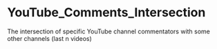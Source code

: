 # YouTube_Comments_Intersection
The intersection of specific YouTube channel commentators with some other channels (last n videos)
